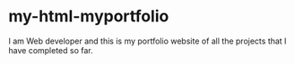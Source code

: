 # my-html-myportfolio
I am Web developer and this is my portfolio website of all the projects that I have completed so far.
